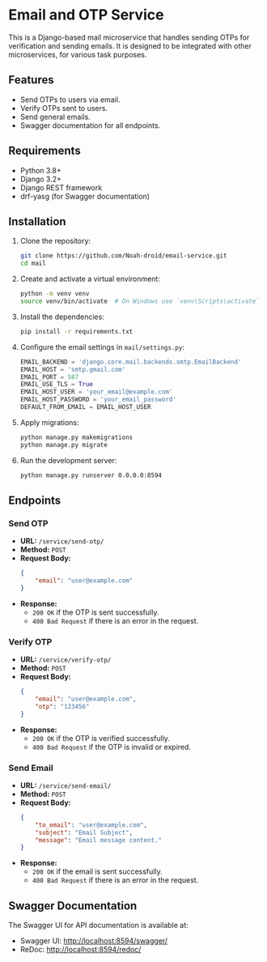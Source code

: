 # Email and OTP Service

This is a Django-based mail microservice that handles sending OTPs for verification and sending emails. It is designed to be integrated with other microservices, for various task purposes.

## Features

- Send OTPs to users via email.
- Verify OTPs sent to users.
- Send general emails.
- Swagger documentation for all endpoints.

## Requirements

- Python 3.8+
- Django 3.2+
- Django REST framework
- drf-yasg (for Swagger documentation)

## Installation

1. Clone the repository:

    ```bash
    git clone https://github.com/Noah-droid/email-service.git
    cd mail
    ```

2. Create and activate a virtual environment:

    ```bash
    python -m venv venv
    source venv/bin/activate  # On Windows use `venv\Scripts\activate`
    ```

3. Install the dependencies:

    ```bash
    pip install -r requirements.txt
    ```

4. Configure the email settings in `mail/settings.py`:

    ```python
    EMAIL_BACKEND = 'django.core.mail.backends.smtp.EmailBackend'
    EMAIL_HOST = 'smtp.gmail.com'
    EMAIL_PORT = 587
    EMAIL_USE_TLS = True
    EMAIL_HOST_USER = 'your_email@example.com'
    EMAIL_HOST_PASSWORD = 'your_email_password'
    DEFAULT_FROM_EMAIL = EMAIL_HOST_USER
    ```

5. Apply migrations:

    ```bash
    python manage.py makemigrations
    python manage.py migrate
    ```

6. Run the development server:

    ```bash
    python manage.py runserver 0.0.0.0:8594
    ```

## Endpoints

### Send OTP

- **URL:** `/service/send-otp/`
- **Method:** `POST`
- **Request Body:**
    ```json
    {
        "email": "user@example.com"
    }
    ```
- **Response:**
    - `200 OK` if the OTP is sent successfully.
    - `400 Bad Request` if there is an error in the request.

### Verify OTP

- **URL:** `/service/verify-otp/`
- **Method:** `POST`
- **Request Body:**
    ```json
    {
        "email": "user@example.com",
        "otp": "123456"
    }
    ```
- **Response:**
    - `200 OK` if the OTP is verified successfully.
    - `400 Bad Request` if the OTP is invalid or expired.

### Send Email

- **URL:** `/service/send-email/`
- **Method:** `POST`
- **Request Body:**
    ```json
    {
        "to_email": "user@example.com",
        "subject": "Email Subject",
        "message": "Email message content."
    }
    ```
- **Response:**
    - `200 OK` if the email is sent successfully.
    - `400 Bad Request` if there is an error in the request.

## Swagger Documentation

The Swagger UI for API documentation is available at:

- Swagger UI: [http://localhost:8594/swagger/](http://localhost:8594/swagger/)
- ReDoc: [http://localhost:8594/redoc/](http://localhost:8594/redoc/)
